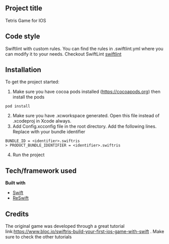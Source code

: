 ## Project title
Tetris Game for IOS

## Code style
Swiftlint with custom rules. You can find the rules in .swiftlint.yml where you can modify it to your needs. Checkout SwiftLint
[swiftlint](https://github.com/realm/SwiftLint)

## Installation
To get the project started: 
1. Make sure you have cocoa pods installed (https://cocoapods.org) then install the pods
```
pod install
```
2. Make sure you have .xcworkspace generated. Open this file instead of .xcodeproj in Xcode always.
3. Add Config.xcconfig file in the root directory. Add the following lines. Replace <identifier> with your bundle identifier
```
BUNDLE_ID = <identifier>.swiftris
> PRODUCT_BUNDLE_IDENTIFIER = <identifier>.swiftris
```
4. Run the project

## Tech/framework used
**Built with**
- [Swift](https://developer.apple.com/swift/)
- [ReSwift](https://github.com/ReSwift/ReSwift)

## Credits
The original game was developed through a great tutorial link:https://www.bloc.io/swiftris-build-your-first-ios-game-with-swift . Make sure to check the other tutorials
